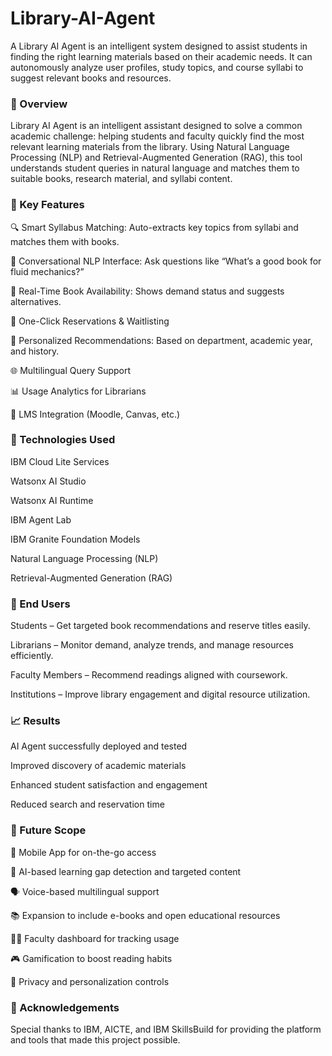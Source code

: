 # Library-AI-Agent
A Library AI Agent is an intelligent system designed to assist students in finding the right  learning materials based on their academic needs. It can autonomously analyze user profiles, study  topics, and course syllabi to suggest relevant books and resources. 
<h3>🚀 Overview</h3>

Library AI Agent is an intelligent assistant designed to solve a common academic challenge: helping students and faculty quickly find the most relevant learning materials from the library. Using Natural Language Processing (NLP) and Retrieval-Augmented Generation (RAG), this tool understands student queries in natural language and matches them to suitable books, research material, and syllabi content.

<h3>🧠 Key Features</h3>

🔍 Smart Syllabus Matching: Auto-extracts key topics from syllabi and matches them with books.

💬 Conversational NLP Interface: Ask questions like “What’s a good book for fluid mechanics?”

📖 Real-Time Book Availability: Shows demand status and suggests alternatives.

📝 One-Click Reservations & Waitlisting

🎯 Personalized Recommendations: Based on department, academic year, and history.

🌐 Multilingual Query Support

📊 Usage Analytics for Librarians

🔗 LMS Integration (Moodle, Canvas, etc.)

<h3>🧰 Technologies Used</h3>

IBM Cloud Lite Services

Watsonx AI Studio

Watsonx AI Runtime

IBM Agent Lab

IBM Granite Foundation Models

Natural Language Processing (NLP)

Retrieval-Augmented Generation (RAG)

<h3>👥 End Users</h3>

Students – Get targeted book recommendations and reserve titles easily.

Librarians – Monitor demand, analyze trends, and manage resources efficiently.

Faculty Members – Recommend readings aligned with coursework.

Institutions – Improve library engagement and digital resource utilization.

<h3>📈 Results</h3>

AI Agent successfully deployed and tested

Improved discovery of academic materials

Enhanced student satisfaction and engagement

Reduced search and reservation time

<h3>🔮 Future Scope</h3>

📱 Mobile App for on-the-go access

🧠 AI-based learning gap detection and targeted content

🗣️ Voice-based multilingual support

📚 Expansion to include e-books and open educational resources

🧑‍🏫 Faculty dashboard for tracking usage

🎮 Gamification to boost reading habits

🔐 Privacy and personalization controls

<h3>🙌 Acknowledgements</h3>

Special thanks to IBM, AICTE, and IBM SkillsBuild for providing the platform and tools that made this project possible.



